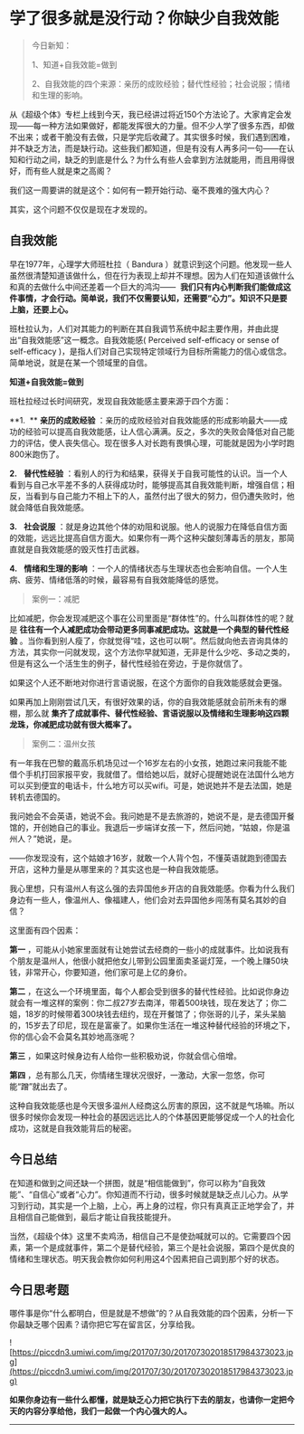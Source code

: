 # 学了很多就是没行动？你缺少自我效能 

> 今日新知：
> 
> 1、知道+自我效能=做到
> 
> 
> 
> 2、自我效能的四个来源：亲历的成败经验；替代性经验；社会说服；情绪和生理的影响。

从《超级个体》专栏上线到今天，我已经讲过将近150个方法论了。大家肯定会发现——每一种方法如果做好，都能发挥很大的力量。但不少人学了很多东西，却做不出来；或者干脆没有去做，只是学完后收藏了。其实很多时候，我们遇到困难，并不缺乏方法，而是缺行动。这些我们都知道，但是有没有人再多问一句——在认知和行动之间，缺乏的到底是什么？为什么有些人会拿到方法就能用，而且用得很好，而有些人就是束之高阁？

我们这一周要讲的就是这个：如何有一颗开始行动、毫不畏难的强大内心？

其实，这个问题不仅仅是现在才发现的。

## 自我效能

早在1977年，心理学大师班杜拉（ Bandura ）就意识到这个问题。他发现一些人虽然很清楚知道该做什么，但在行为表现上却并不理想。因为人们在知道该做什么和真的去做什么中间还差着一个巨大的鸿沟——  **我们只有内心判断我们能做成这件事情，才会行动。简单说，我们不仅需要认知，还需要“心力”。知识不只是要上脑，还要上心。**

班杜拉认为，人们对其能力的判断在其自我调节系统中起主要作用，并由此提出“自我效能感”这一概念。自我效能感( Perceived self-efficacy or sense of self-efficacy )，是指人们对自己实现特定领域行为目标所需能力的信心或信念。简单地说，就是在某一个领域里的自信。

 **知道+自我效能=做到**

班杜拉经过长时间研究，发现自我效能感主要来源于四个方面：

 **1.  **  **亲历的成败经验** ：亲历的成败经验对自我效能感的形成影响最大——成功的经验可以提高自我效能感，让人信心满满。反之，多次的失败会降低对自己能力的评估，使人丧失信心。现在很多人对长跑有畏惧心理，可能就是因为小学时跑800米跑伤了。

 **2.**   **替代性经验** ：看别人的行为和结果，获得关于自我可能性的认识。当一个人看到与自己水平差不多的人获得成功时，能够提高其自我效能判断，增强自信；相反，当看到与自己能力不相上下的人，虽然付出了很大的努力，但仍遭失败时，他就会降低自我效能感。

 **3.**   **社会说服** ：就是身边其他个体的劝阻和说服。他人的说服力在降低自信方面的效能，远远比提高自信方面大。如果你有一两个这种尖酸刻薄毒舌的朋友，那简直就是自我效能感的毁灭性打击武器。

 **4.**   **情绪和生理的影响** ：一个人的情绪状态与生理状态也会影响自信。一个人生病、疲劳、情绪低落的时候，最容易有自我效能降低的感觉。

> 案例一：减肥

比如减肥，你会发现减肥这个事在公司里面是“群体性”的。什么叫群体性的呢？就是 **往往有一个人减肥成功会带动更多同事减肥成功。这就是一个典型的替代性经验** 。当你看到别人瘦了，你就觉得“哇，这也可以啊”。然后就向他去咨询具体的方法，其实你一问就发现，这个方法你早就知道，无非是什么少吃、多动之类的，但是有这么一个活生生的例子，替代性经验在旁边，于是你就信了。

如果这个人还不断地对你进行言语说服，在这个方面你的自我效能感就会更强。

如果再加上刚刚尝试几天，有很好效果的话，你的自我效能感就会前所未有的爆棚，那么就 **集齐了成就事件、替代性经验、言语说服以及情绪和生理影响这四颗龙珠，你减肥成功就有很大概率了。**

> 案例二：温州女孩

有一年我在巴黎的戴高乐机场见过一个16岁左右的小女孩，她跑过来问我能不能借个手机打回家报平安，我就借了。借给她以后，就好心提醒她说在法国什么地方可以买到便宜的电话卡，什么地方可以买wifi。可是，她说她并不是去法国，她是转机去德国的。

我问她会不会英语，她说不会。我问她是不是去旅游的，她说不是，是去德国开餐馆的，开创她自己的事业。我退后一步端详女孩一下，然后问她，“姑娘，你是温州人？”她说，是。

——你发现没有，这个姑娘才16岁，就敢一个人背个包，不懂英语就跑到德国去开店，这种力量是从哪里来的？其实这也是一种自我效能感。

我心里想，只有温州人有这么强的去异国他乡开店的自我效能感。你看为什么我们身边有一些人，像温州人、像福建人，他们会对去异国他乡闯荡有莫名其妙的自信？

这里面有四个因素：

 **第一** ，可能从小她家里面就有让她尝试去经商的一些小的成就事件。比如说我有个朋友是温州人，他很小就把他女儿带到公园里面卖圣诞灯笼，一个晚上赚50块钱，非常开心，你要知道，他们家可是上亿的身价。

 **第二** ，在这么一个环境里面，每个人都会受到很多的替代性经验。比如说你身边就会有一堆这样的案例：你二叔27岁去南洋，带着500块钱，现在发达了；你二姐，18岁的时候带着300块钱去纽约，现在开餐馆了；你张哥的儿子，呆头呆脑的，15岁去了印尼，现在是富豪了。如果你生活在一堆这种替代经验的环境之下，你的信心会不会莫名其妙地高涨呢？

 **第三** ，如果这时候身边有人给你一些积极劝说，你就会信心倍增。

 **第四** ，总有那么几天，你情绪生理状况很好，一激动，大家一忽悠，你可能“蹭”就出去了。

这种自我效能感也是今天很多温州人经商这么厉害的原因，这不就是气场嘛。所以很多时候你会发现一种社会的基因远远比人的个体基因更能够促成一个人的社会化成功，这就是自我效能背后的秘密。    

## 今日总结

在知道和做到之间还缺一个拼图，就是“相信能做到”，你可以称为“自我效能”、“自信心”或者“心力”。你知道而不行动，很多时候就是缺乏点儿心力。从学习到行动，其实是一个上脑，上心，再上身的过程，你只有真真正正地学会了，并且相信自己能做到，最后才能让自我技能提升。

当然，《超级个体》这里不卖鸡汤，相信自己不是使劲喊就可以的。它需要四个因素，第一个是成就事件，第二个是替代经验，第三个是社会说服，第四个是优良的情绪和生理状态。明天我会教你如何利用这4个因素把自己调到那个好的状态。

## 今日思考题

哪件事是你“什么都明白，但是就是不想做”的？从自我效能的四个因素，分析一下你最缺乏哪个因素？请你把它写在留言区，分享给我。

![https://piccdn3.umiwi.com/img/201707/30/201707302018517984373023.jpg](https://piccdn3.umiwi.com/img/201707/30/201707302018517984373023.jpg)

 **如果你身边有一些什么都懂，就是缺乏心力把它执行下去的朋友，也请你一定把今天的内容分享给他，我们一起做一个内心强大的人。**

---
